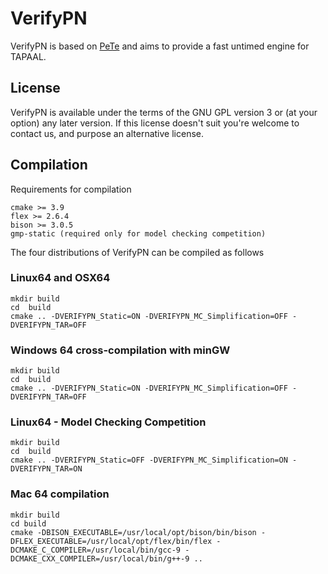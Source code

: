 # VerifyPN
VerifyPN is based on [PeTe](https://github.com/jopsen/PeTe) and aims to provide
a fast untimed engine for TAPAAL.

## License
VerifyPN is available under the terms of the GNU GPL version 3 or
(at your option) any later version.
If this license doesn't suit you're welcome to contact us, and purpose an
alternative license.

## Compilation
Requirements for compilation
```
cmake >= 3.9
flex >= 2.6.4
bison >= 3.0.5
gmp-static (required only for model checking competition)
```

The four distributions of VerifyPN can be compiled as follows
### Linux64 and OSX64
```
mkdir build
cd  build
cmake .. -DVERIFYPN_Static=ON -DVERIFYPN_MC_Simplification=OFF -DVERIFYPN_TAR=OFF
```

### Windows 64 cross-compilation with minGW
```
mkdir build
cd  build
cmake .. -DVERIFYPN_Static=ON -DVERIFYPN_MC_Simplification=OFF -DVERIFYPN_TAR=OFF
```

### Linux64 - Model Checking Competition
```
mkdir build
cd  build
cmake .. -DVERIFYPN_Static=OFF -DVERIFYPN_MC_Simplification=ON -DVERIFYPN_TAR=ON
```

### Mac 64 compilation
```
mkdir build
cd build
cmake -DBISON_EXECUTABLE=/usr/local/opt/bison/bin/bison -DFLEX_EXECUTABLE=/usr/local/opt/flex/bin/flex -DCMAKE_C_COMPILER=/usr/local/bin/gcc-9 -DCMAKE_CXX_COMPILER=/usr/local/bin/g++-9 ..
```

